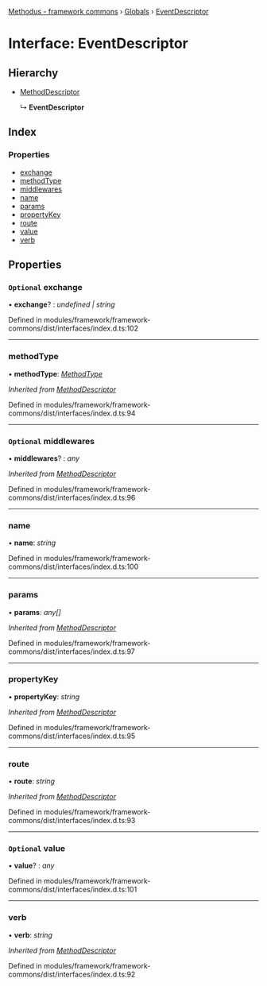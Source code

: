 [Methodus - framework commons](../README.md) › [Globals](../globals.md) › [EventDescriptor](modules/framework/common/eventdescriptor.md)

# Interface: EventDescriptor

## Hierarchy

* [MethodDescriptor](modules/framework/common/methoddescriptor.md)

  ↳ **EventDescriptor**

## Index

### Properties

* [exchange](#optional-exchange)
* [methodType](#methodtype)
* [middlewares](#optional-middlewares)
* [name](#name)
* [params](#params)
* [propertyKey](#propertykey)
* [route](#route)
* [value](#optional-value)
* [verb](#verb)

## Properties

### `Optional` exchange

• **exchange**? : *undefined | string*

Defined in modules/framework/framework-commons/dist/interfaces/index.d.ts:102

___

###  methodType

• **methodType**: *[MethodType](../enums/methodtype.md)*

*Inherited from [MethodDescriptor](#methodtype)*

Defined in modules/framework/framework-commons/dist/interfaces/index.d.ts:94

___

### `Optional` middlewares

• **middlewares**? : *any*

*Inherited from [MethodDescriptor](#optional-middlewares)*

Defined in modules/framework/framework-commons/dist/interfaces/index.d.ts:96

___

###  name

• **name**: *string*

Defined in modules/framework/framework-commons/dist/interfaces/index.d.ts:100

___

###  params

• **params**: *any[]*

*Inherited from [MethodDescriptor](#params)*

Defined in modules/framework/framework-commons/dist/interfaces/index.d.ts:97

___

###  propertyKey

• **propertyKey**: *string*

*Inherited from [MethodDescriptor](#propertykey)*

Defined in modules/framework/framework-commons/dist/interfaces/index.d.ts:95

___

###  route

• **route**: *string*

*Inherited from [MethodDescriptor](#route)*

Defined in modules/framework/framework-commons/dist/interfaces/index.d.ts:93

___

### `Optional` value

• **value**? : *any*

Defined in modules/framework/framework-commons/dist/interfaces/index.d.ts:101

___

###  verb

• **verb**: *string*

*Inherited from [MethodDescriptor](#verb)*

Defined in modules/framework/framework-commons/dist/interfaces/index.d.ts:92
